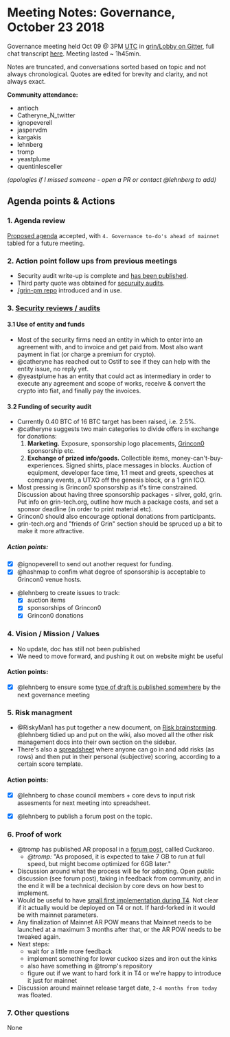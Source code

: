 # Meeting Notes: Governance, October 23 2018

Governance meeting held Oct 09 @ 3PM [UTC](http://www.timebie.com/std/utc.php) in [grin/Lobby on Gitter](https://gitter.im/grin_community/Lobby), full chat transcript [here](https://gitter.im/grin_community/Lobby?at=5bcf3794bbdc0b2505894c52). Meeting lasted ~ 1h45min.

Notes are truncated, and conversations sorted based on topic and not always chronological. Quotes are edited for brevity and clarity, and not always exact. 

**Community attendance:**
* antioch
* Catheryne_N_twitter
* ignopeverell
* jaspervdm
* kargakis
* lehnberg
* tromp
* yeastplume
* quentinlesceller

_(apologies if I missed someone - open a PR or contact @lehnberg to add)_


## Agenda points & Actions

### 1. Agenda review
[Proposed agenda](https://github.com/mimblewimble/grin-pm/issues/1) accepted, with `4. Governance to-do's ahead of mainnet` tabled for a future meeting. 

### 2. Action point follow ups from previous meetings

* Security audit write-up is complete and [has been published](http://grin-tech.org/sec_audit.html).
* Third party quote was obtained for [securuity audits](https://github.com/mimblewimble/grin/issues/1609).
* [/grin-pm repo](https://github.com/mimblewimble/grin-pm) introduced and in use.

### 3. [Security reviews / audits](https://github.com/mimblewimble/grin/issues/1609)

#### 3.1 Use of entity and funds

* Most of the security firms need an entity in which to enter into an agreement with, and to invoice and get paid from. Most also want payment in fiat (or charge a premium for crypto).
* @catheryne has reached out to Ostif to see if they can help with the entity issue, no reply yet.
* @yeastplume has an entity that could act as intermediary in order to execute any agreement and scope of works, receive & convert the crypto into fiat, and finally pay the invoices. 

#### 3.2 Funding of security audit

* Currently 0.40 BTC of 16 BTC target has been raised, i.e. 2.5%.
* @catheryne suggests two main categories to divide offers in exchange for donations:
   1. **Marketing.** Exposure, sponsorship logo placements, [Grincon0](http://grincon.org) sponsorship etc.  
   1. **Exchange of prized info/goods.** Collectible items, money-can't-buy-experiences. Signed shirts, place messages in blocks. Auction of equipment, developer face time, 1:1 meet and greets, speeches at company events, a UTXO off the genesis block, or a 1 grin ICO.
* Most pressing is Grincon0 sponsorship as it's time constrained. Discussion about having three sponsorship packages - silver, gold, grin. Put info on grin-tech.org, outline how much a package costs, and set a sponsor deadline (in order to print material etc).
* Grincon0 should also encourage optional donations from participants.
* grin-tech.org and "friends of Grin" section should be spruced up a bit to make it more attractive.

##### Action points:
* [X] @ignopeverell to send out another request for funding.
* [X] @hashmap to confim what degree of sponsorship is acceptable to Grincon0 venue hosts.
* @lehnberg to create issues to track: 
   * [X] auction items
   * [X] sponsorships of Grincon0
   * [X] Grincon0 donations

### 4. Vision / Mission / Values

* No update, doc has still not been published
* We need to move forward, and pushing it out on website might be useful

#### Action points:
* [X] @lehnberg to ensure some [type of draft is published somewhere](https://forum.grin.mw/t/help-us-write-grins-mission-statement/1114) by the next governance meeting

### 5. Risk managment

* @RiskyMan1 has put together a new document, on [Risk brainstorming](https://github.com/mimblewimble/docs/wiki/Risk-Brainstorming). @lehnberg tidied up and put on the wiki, also moved all the other risk management docs into their own section on the sidebar.
* There's also a [spreadsheet](https://docs.google.com/spreadsheets/d/1zTtlMIgJFzmyedKD07dA0jn3eP4HD7eZqLjD8cVd_4c/edit?usp=sharing) where anyone can go in and add risks (as rows) and then put in their personal (subjective) scoring, according to a certain score template.

#### Action points:
* [X] @lehnberg to chase council members + core devs to input risk assesments for next meeting into spreadsheet.
* [X] @lehnberg to publish a forum post on the topic.


### 6. Proof of work 

* @tromp has published AR proposal in a [forum post](https://forum.grin.mw/t/choice-of-asic-resistant-pow-for-gpu-miners/1017), callled Cuckaroo.
    * _@tromp:_ "As proposed, it is expected to take 7 GB to run at full speed, but might become optimized for 6GB later."
* Discussion around what the process will be for adopting. Open public discussion (see forum post), taking in feedback from community, and in the end it will be a technical decision by core devs on how best to implement.
* Would be useful to have [small first implementation during T4](https://github.com/mimblewimble/grin/issues/1818). Not clear if it actually would be deployed on T4 or not. If hard-forked in it would be with mainnet parameters.
* Any finalization of Mainnet AR POW means that Mainnet needs to be launched at a maximum 3 months after that, or the AR POW needs to be tweaked again. 
* Next steps:
   * wait for a little more feedback
   * implement something for lower cuckoo sizes and iron out the kinks
   * also have something in @tromp's repository
   * figure out if we want to hard fork it in T4 or we're happy to introduce it just for mainnet
* Discussion around mainnet release target date, `2-4 months from today` was floated. 

### 7. Other questions

None
